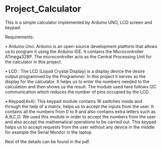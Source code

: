 # Project_Calculator
This is a simple calculator implemented by Arduino UNO, LCD screen and keypad.<br>

Requirements:<br>

• Arduino Uno: Arduino is an open-source development platform that allows us to program it
using the Arduino IDE. It contains the Microcontroller ATmega328P. The microcontroller acts
as the Central Processing Unit for the calculator in this project.<br>

• LCD : The LCD (Liquid Crystal Display) is a display device the desire output programmed by
the Programmer. In this project it serves as the display for the calculator. It helps us to enter
the numbers needed to the calculation and then shows us the result. The module used here
follows I2C communication which reduces the number of pins occupied by the LCD.<br>

• Keypad(4x4): This keypad module contains 16 switches inside and through the help of a
matrix, helps us to accept the inputs from the user. It contains all the numbers from 0 to 9
and also contains extra letters such as A,B,C,D. We used this module in order to accept the
numbers from the user and also accept the mathematical operations to be carried out. This
keypad helps us to accept requests from the user without any device in the middle for
example the Serial Monitor in the laptop.<br>

Rest of the details can be found in the pdf.
